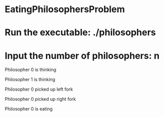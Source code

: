 ﻿# EatingPhilosophersProblem

# Run the executable: ./philosophers 

# Input the number of philosophers: n 

  Philosopher 0 is thinking
  
  Philosopher 1 is thinking
  
  Philosopher 0 picked up left fork
  
  Philosopher 0 picked up right fork
  
  Philosopher 0 is eating

